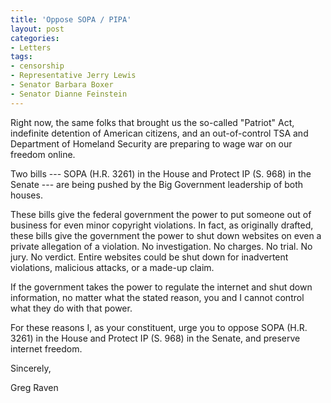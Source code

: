 ```yaml
---
title: 'Oppose SOPA / PIPA'
layout: post
categories:
- Letters
tags:
- censorship
- Representative Jerry Lewis
- Senator Barbara Boxer
- Senator Dianne Feinstein
---
```


Right now, the same folks that brought us the so-called "Patriot" Act, indefinite detention of American citizens, and an out-of-control TSA and Department of Homeland Security are preparing to wage war on our freedom online.  
  
Two bills --- SOPA (H.R. 3261) in the House and Protect IP (S. 968) in the Senate --- are being pushed by the Big Government leadership of both houses.

These bills give the federal government the power to put someone out of business for even minor copyright violations. In fact, as originally drafted, these bills give the government the power to shut down websites on even a private allegation of a violation. No investigation. No charges. No trial. No jury. No verdict. Entire websites could be shut down for inadvertent violations, malicious attacks, or a made-up claim.

If the government takes the power to regulate the internet and shut down information, no matter what the stated reason, you and I cannot control what they do with that power.

For these reasons I, as your constituent, urge you to oppose SOPA (H.R. 3261) in the House and Protect IP (S. 968) in the Senate, and preserve internet freedom.

Sincerely,

Greg Raven
